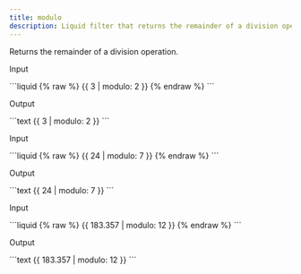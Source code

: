 ```yaml
---
title: modulo
description: Liquid filter that returns the remainder of a division operation.
---
```


Returns the remainder of a division operation.

<p class="code-label">Input</p>
```liquid
{% raw %}
{{ 3 | modulo: 2 }}
{% endraw %}
```

<p class="code-label">Output</p>
```text
{{ 3 | modulo: 2 }}
```

<p class="code-label">Input</p>
```liquid
{% raw %}
{{ 24 | modulo: 7 }}
{% endraw %}
```

<p class="code-label">Output</p>
```text
{{ 24 | modulo: 7 }}
```

<p class="code-label">Input</p>
```liquid
{% raw %}
{{ 183.357 | modulo: 12 }}
{% endraw %}
```

<p class="code-label">Output</p>
```text
{{ 183.357 | modulo: 12 }}
```
